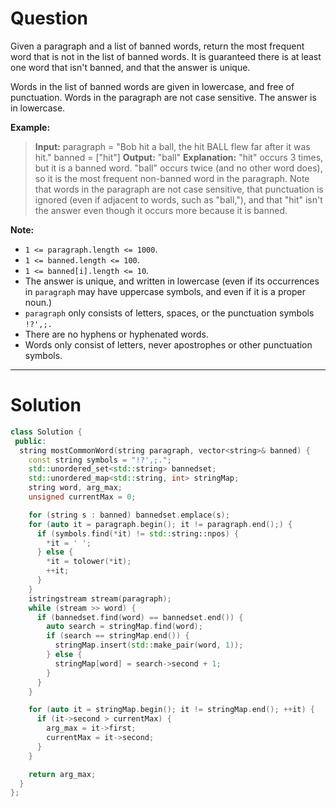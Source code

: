 # Question

Given a paragraph and a list of banned words, return the most frequent word that is not in the list of banned words. It is guaranteed there is at least one word that isn't banned, and that the answer is unique.

Words in the list of banned words are given in lowercase, and free of punctuation. Words in the paragraph are not case sensitive. The answer is in lowercase.

**Example:**

> **Input:** 
> paragraph = "Bob hit a ball, the hit BALL flew far after it was hit."
> banned = ["hit"]
> **Output:** "ball"
> **Explanation:** 
> "hit" occurs 3 times, but it is a banned word.
> "ball" occurs twice (and no other word does), so it is the most frequent non-banned word in the paragraph. 
Note that words in the paragraph are not case sensitive, that punctuation is ignored (even if adjacent to words, such as "ball,"), and that "hit" isn't the answer even though it occurs more because it is banned.

**Note:**

- `1 <= paragraph.length <= 1000`.
- `1 <= banned.length <= 100`.
- `1 <= banned[i].length <= 10`.
- The answer is unique, and written in lowercase (even if its occurrences in  `paragraph` may have uppercase symbols, and even if it is a proper noun.)
- `paragraph`  only consists of letters, spaces, or the punctuation symbols  `!?',;.`
- There are no hyphens or hyphenated words.
- Words only consist of letters, never apostrophes or other punctuation symbols.

----------

# Solution

```cpp
class Solution {
 public:
  string mostCommonWord(string paragraph, vector<string>& banned) {
    const string symbols = "!?',;.";
    std::unordered_set<std::string> bannedset;
    std::unordered_map<std::string, int> stringMap;
    string word, arg_max;
    unsigned currentMax = 0;

    for (string s : banned) bannedset.emplace(s);
    for (auto it = paragraph.begin(); it != paragraph.end();) {
      if (symbols.find(*it) != std::string::npos) {
        *it = ' ';
      } else {
        *it = tolower(*it);
        ++it;
      }
    }
    istringstream stream(paragraph);
    while (stream >> word) {
      if (bannedset.find(word) == bannedset.end()) {
        auto search = stringMap.find(word);
        if (search == stringMap.end()) {
          stringMap.insert(std::make_pair(word, 1));
        } else {
          stringMap[word] = search->second + 1;
        }
      }
    }

    for (auto it = stringMap.begin(); it != stringMap.end(); ++it) {
      if (it->second > currentMax) {
        arg_max = it->first;
        currentMax = it->second;
      }
    }

    return arg_max;
  }
};

```